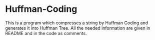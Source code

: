 # Huffman-Coding
This is a program which compresses a string by Huffman Coding and generates it into Huffman Tree. All the needed information are given in README and in the code as comments.
